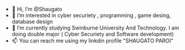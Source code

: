 - 👋 Hi, I’m @Shaugato
- 👀 I’m interested in cyber securiety , programming , game desing, database design
- 🌱 I’m currently studying Swinburne University And Technology. I am doing double major ( Cyber Securiety and Software development)
- 📫 You can reach me using my linkdin profile "SHAUGATO PAROI"

<!---
Shaugato/Shaugato is a ✨ special ✨ repository because its `README.md` (this file) appears on your GitHub profile.
You can click the Preview link to take a look at your changes.
--->
